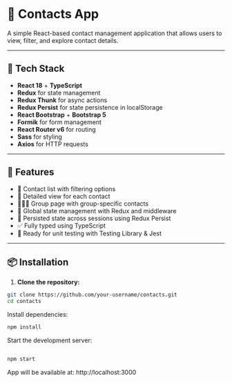 # 📇 Contacts App

A simple React-based contact management application that allows users to view, filter, and explore contact details. 

---

## 🚀 Tech Stack

- **React 18** + **TypeScript**
- **Redux** for state management
- **Redux Thunk** for async actions
- **Redux Persist** for state persistence in localStorage
- **React Bootstrap** + **Bootstrap 5**
- **Formik** for form management
- **React Router v6** for routing
- **Sass** for styling
- **Axios** for HTTP requests

---

## 📁 Features

- 📄 Contact list with filtering options
- 👤 Detailed view for each contact
- 🧑‍🤝‍🧑 Group page with group-specific contacts
- 🧠 Global state management with Redux and middleware
- 💾 Persisted state across sessions using Redux Persist
- ✅ Fully typed using TypeScript
- 🧪 Ready for unit testing with Testing Library & Jest

---

## 📦 Installation

1. **Clone the repository:**

```bash
git clone https://github.com/your-username/contacts.git
cd contacts
```
Install dependencies:

```bash
npm install
```
Start the development server:

```bash

npm start
```
App will be available at: http://localhost:3000

